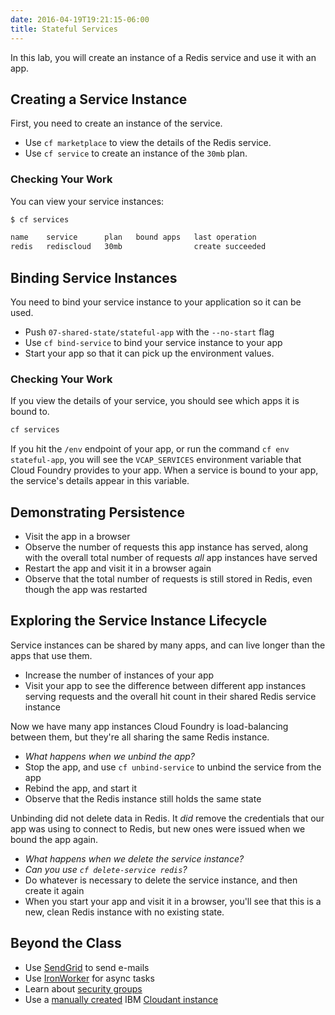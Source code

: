 ```yaml
---
date: 2016-04-19T19:21:15-06:00
title: Stateful Services
---
```


In this lab,  you will create an instance of a Redis service and use it with an app.

## Creating a Service Instance

First, you need to create an instance of the service.

* Use `cf marketplace` to view the details of the Redis service.
* Use `cf service` to create an instance of the `30mb` plan.

### Checking Your Work

You can view your service instances:

```sh
$ cf services

name    service      plan   bound apps   last operation
redis   rediscloud   30mb                create succeeded
```

## Binding Service Instances

You need to bind your service instance to your application so it can be used.

* Push `07-shared-state/stateful-app` with the `--no-start` flag
* Use `cf bind-service` to bind your service instance to your app
* Start your app so that it can pick up the environment values.

### Checking Your Work

If you view the details of your service, you should see which apps it is bound to.

```sh
cf services
```

If you hit the `/env` endpoint of your app, or run the command `cf env stateful-app`, you will see the `VCAP_SERVICES` environment variable that Cloud Foundry provides to your app. When a service is bound to your app, the service's details appear in this variable.

## Demonstrating Persistence

* Visit the app in a browser
* Observe the number of requests this app instance has served, along with the overall total number of requests _all_ app instances have served
* Restart the app and visit it in a browser again
* Observe that the total number of requests is still stored in Redis, even though the app was restarted

## Exploring the Service Instance Lifecycle

Service instances can be shared by many apps, and can live longer than the apps that use them.

* Increase the number of instances of your app
* Visit your app to see the difference between different app instances serving requests and the overall hit count in their shared Redis service instance

Now we have many app instances Cloud Foundry is load-balancing between them, but they're all sharing the same Redis instance.

* _What happens when we unbind the app?_
* Stop the app, and use `cf unbind-service` to unbind the service from the app
* Rebind the app, and start it
* Observe that the Redis instance still holds the same state

Unbinding did not delete data in Redis. It _did_ remove the credentials that our app was using to connect to Redis, but new ones were issued when we bound the app again.

* _What happens when we delete the service instance?_
* _Can you use `cf delete-service redis`?_
* Do whatever is necessary to delete the service instance, and then create it again
* When you start your app and visit it in a browser, you'll see that this is a new, clean Redis instance with no existing state.

## Beyond the Class

  * Use [SendGrid](https://sendgrid.com/) to send e-mails
  * Use [IronWorker](https://www.iron.io/worker/) for async tasks
  * Learn about [security groups](https://docs.cloudfoundry.org/adminguide/app-sec-groups.html)
  * Use a [manually created](https://docs.pivotal.io/pivotalcf/devguide/services/user-provided.html) IBM [Cloudant instance](https://cloudant.com/)
